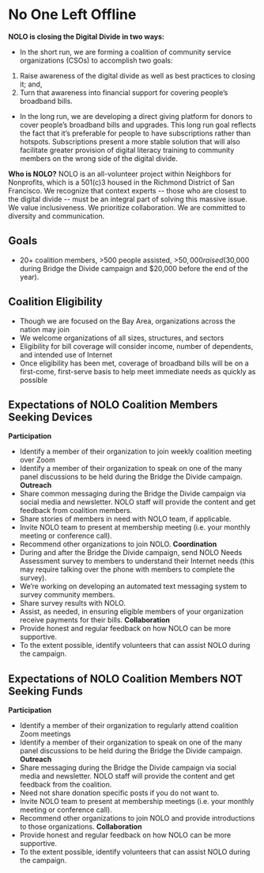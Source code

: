 # No One Left Offline
**NOLO is closing the Digital Divide in two ways:**
* In the short run, we are forming a coalition of community service organizations (CSOs) to accomplish two goals: 

1. Raise awareness of the digital divide as well as best practices to closing it; and, 
2. Turn that awareness into financial support for covering people’s broadband bills.

* In the long run, we are developing a direct giving platform for donors to cover people’s broadband bills and upgrades. This long run goal reflects the fact that it’s preferable for people to have subscriptions rather than hotspots. Subscriptions present a more stable solution that will also facilitate greater provision of digital literacy training to community members on the wrong side of the digital divide.

**Who is NOLO?**
NOLO is an all-volunteer project within Neighbors for Nonprofits, which is a 501(c)3 housed in the Richmond District of San Francisco. We recognize that context experts -- those who are closest to the digital divide -- must be an integral part of solving this massive issue. We value inclusiveness. We prioritize collaboration. We are committed to diversity and communication. 

## Goals
* 20+ coalition members, >500 people assisted, >$50,000 raised ($30,000 during Bridge the Divide campaign and $20,000 before the end of the year).

## Coalition Eligibility
* Though we are focused on the Bay Area, organizations across the nation may join
* We welcome organizations of all sizes, structures, and sectors 
* Eligibility for bill coverage will consider income, number of dependents, and intended use of Internet
* Once eligibility has been met, coverage of broadband bills will be on a first-come, first-serve basis to help meet immediate needs as quickly as possible

## Expectations of NOLO Coalition Members Seeking Devices
**Participation**
* Identify a member of their organization to join weekly coalition meeting over Zoom
* Identify a member of their organization to speak on one of the many panel discussions to be held during the Bridge the Divide campaign.
**Outreach**
* Share common messaging during the Bridge the Divide campaign via social media and newsletter. NOLO staff will provide the content and get feedback from coalition members.
* Share stories of members in need with NOLO team, if applicable.
* Invite NOLO team to present at membership meeting (i.e. your monthly meeting or conference call).
* Recommend other organizations to join NOLO.
**Coordination**
* During and after the Bridge the Divide campaign, send NOLO Needs Assessment survey to members to understand their Internet needs (this may require talking over the phone with members to complete the survey).
* We’re working on developing an automated text messaging system to survey community members.
* Share survey results with NOLO.
* Assist, as needed, in ensuring eligible members of your organization receive payments for their bills.
**Collaboration**
* Provide honest and regular feedback on how NOLO can be more supportive.
* To the extent possible, identify volunteers that can assist NOLO during the campaign.

## Expectations of NOLO Coalition Members NOT Seeking Funds
**Participation**
* Identify a member of their organization to regularly attend coalition Zoom meetings
* Identify a member of their organization to speak on one of the many panel discussions to be held during the Bridge the Divide campaign. 
**Outreach**
* Share messaging during the Bridge the Divide campaign via social media and newsletter. NOLO staff will provide the content and get feedback from the coalition.
* Need not share donation specific posts if you do not want to.
* Invite NOLO team to present at membership meetings (i.e. your monthly meeting or conference call).
* Recommend other organizations to join NOLO and provide introductions to those organizations.
**Collaboration**
* Provide honest and regular feedback on how NOLO can be more supportive.
* To the extent possible, identify volunteers that can assist NOLO during the campaign.



